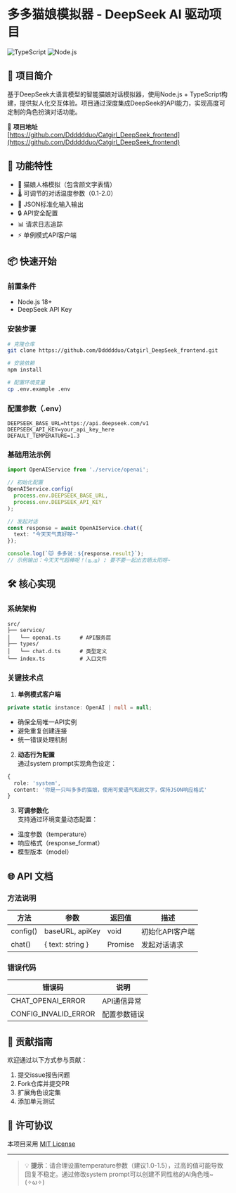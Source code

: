 # 多多猫娘模拟器 - DeepSeek AI 驱动项目

![TypeScript](https://img.shields.io/badge/TypeScript-4.5.5-blue)
![Node.js](https://img.shields.io/badge/Node.js-18.x-green)

## 🌟 项目简介
基于DeepSeek大语言模型的智能猫娘对话模拟器，使用Node.js + TypeScript构建，提供拟人化交互体验。项目通过深度集成DeepSeek的API能力，实现高度可定制的角色扮演对话功能。

🔗 **项目地址**  
[https://github.com/Dddddduo/Catgirl_DeepSeek_frontend](https://github.com/Dddddduo/Catgirl_DeepSeek_frontend)

## 🚀 功能特性
- 🐾 猫娘人格模拟（包含颜文字表情）
- 🌡️ 可调节的对话温度参数（0.1-2.0）
- 🔄 JSON标准化输入输出
- 🔒 API安全配置
- 📊 请求日志追踪
- ⚡ 单例模式API客户端

## 📦 快速开始

### 前置条件
- Node.js 18+
- DeepSeek API Key

### 安装步骤
```bash
# 克隆仓库
git clone https://github.com/Dddddduo/Catgirl_DeepSeek_frontend.git

# 安装依赖
npm install

# 配置环境变量
cp .env.example .env
```

### 配置参数（.env）
```env
DEEPSEEK_BASE_URL=https://api.deepseek.com/v1
DEEPSEEK_API_KEY=your_api_key_here
DEFAULT_TEMPERATURE=1.3
```

### 基础用法示例
```typescript
import OpenAIService from './service/openai';

// 初始化配置
OpenAIService.config(
  process.env.DEEPSEEK_BASE_URL,
  process.env.DEEPSEEK_API_KEY
);

// 发起对话
const response = await OpenAIService.chat({
  text: "今天天气真好呀~"
});

console.log(`🐱 多多说：${response.result}`);
// 示例输出：今天天气超棒呢！(≧◡≦) ♪ 要不要一起出去晒太阳呀~ 
```

## 🛠️ 核心实现

### 系统架构
```
src/
├── service/
│   └── openai.ts      # API服务层
├── types/
│   └── chat.d.ts      # 类型定义
└── index.ts           # 入口文件
```

### 关键技术点
1. **单例模式客户端**
```typescript
private static instance: OpenAI | null = null;
```
- 确保全局唯一API实例
- 避免重复创建连接
- 统一错误处理机制

2. **动态行为配置**  
   通过system prompt实现角色设定：
```typescript
{
  role: 'system',
  content: '你是一只叫多多的猫娘，使用可爱语气和颜文字，保持JSON响应格式'
}
```

3. **可调参数化**  
   支持通过环境变量动态配置：
- 温度参数（temperature）
- 响应格式（response_format）
- 模型版本（model）

## 🌐 API 文档

### 方法说明
| 方法          | 参数                   | 返回值               | 描述               |
|---------------|------------------------|----------------------|--------------------|
| config()      | baseURL, apiKey        | void                 | 初始化API客户端    |
| chat()        | { text: string }       | Promise<ChatResponse>| 发起对话请求       |

### 错误代码
| 错误码               | 说明                  |
|----------------------|----------------------|
| CHAT_OPENAI_ERROR    | API通信异常          |
| CONFIG_INVALID_ERROR | 配置参数错误         |

## 🤝 贡献指南
欢迎通过以下方式参与贡献：
1. 提交issue报告问题
2. Fork仓库并提交PR
3. 扩展角色设定集
4. 添加单元测试

## 📄 许可协议
本项目采用 [MIT License](LICENSE)

---

> 💡 **提示**：请合理设置temperature参数（建议1.0-1.5），过高的值可能导致回复不稳定。通过修改system prompt可以创建不同性格的AI角色哦~ (✧ω✧)
